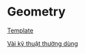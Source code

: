 # Geometry

[Template](Geometry%202823eacf2b2549b8aca4c3052e28ee4a/Template%203a888073dafb4209a932c2a8d41f2561.md)

[Vài kỹ thuật thường dùng](Geometry%202823eacf2b2549b8aca4c3052e28ee4a/Va%CC%80i%20ky%CC%83%20thua%CC%A3%CC%82t%20thu%CC%9Bo%CC%9B%CC%80ng%20du%CC%80ng%20902c5aa108a14f81a086b1475cb8c3b6.md)